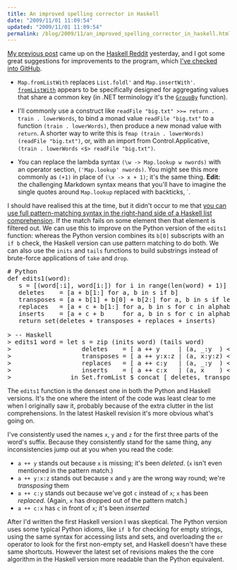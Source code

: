 ```yaml
---
title: An improved spelling corrector in Haskell
date: "2009/11/01 11:09:54"
updated: "2009/11/01 11:09:54"
permalink: /blog/2009/11/an_improved_spelling_corrector_in_haskell.html
---
```

[My previous post](http://www.partario.com/blog/2009/10/a-spelling-corrector-in-haskell.html) came up on the [Haskell Reddit](http://www.reddit.com/r/haskell/comments/9zowr/a_spelling_corrector_in_haskell/) yesterday, and I got some great suggestions for improvements to the program, which [I've checked into GitHub](http://github.com/timrobinson/spell-correct/blob/master/Correct.hs).

* `Map.fromListWith` replaces `List.foldl'` and `Map.insertWith'`. [`fromListWith`](http://www.haskell.org/ghc/docs/latest/html/libraries/containers/Data-Map.html#v%3AfromListWith) appears to be specifically designed for aggregating values that share a common key (in .NET terminology it's the [`GroupBy`](http://msdn.microsoft.com/en-us/library/bb534501.aspx) function).

* I'll commonly use a construct like `readFile "big.txt" >>= return . train . lowerWords`, to bind a monad value `readFile "big.txt"` to a function `(train . lowerWords)`, then produce a new monad value with `return`. A shorter way to write this is `fmap (train . lowerWords) (readFile "big.txt")`, or, with an import from Control.Applicative, `(train . lowerWords <$> readFile "big.txt")`.

* You can replace the lambda syntax `(\w -> Map.lookup w nwords)` with an operator section, `('Map.lookup' nwords)`. You might see this more commonly as `(+1)` in place of `(\x -> x + 1)`; it's the same thing. <strong class="alt">Edit:</strong> the challenging Markdown syntax means that you'll have to imagine the single quotes around `Map.lookup` replaced with backticks, `.

I should have realised this at the time, but it didn't occur to me that [you can use full pattern-matching syntax in the right-hand side of a Haskell list comprehension](http://www.haskell.org/onlinereport/exps.html#list-comprehensions). If the match fails on some element then that element is filtered out. We can use this to improve on the Python version of the `edits1` function: whereas the Python version combines its `b[0]` subscripts with an `if b` check, the Haskell version can use pattern matching to do both. We can also use the `inits` and `tails` functions to build substrings instead of brute-force applications of `take` and `drop`.

<pre>
# Python
def edits1(word):
   s = [(word[:i], word[i:]) for i in range(len(word) + 1)]
   deletes    = [a + b[1:] for a, b in s if b]
   transposes = [a + b[1] + b[0] + b[2:] for a, b in s if len(b)&gt;1]
   replaces   = [a + c + b[1:] for a, b in s for c in alphabet if b]
   inserts    = [a + c + b     for a, b in s for c in alphabet]
   return set(deletes + transposes + replaces + inserts)

&gt; -- Haskell
&gt; edits1 word = let s = zip (inits word) (tails word)
&gt;                   deletes    = [ a ++ y     | (a, _:y  ) &lt;- s ]
&gt;                   transposes = [ a ++ y:x:z | (a, x:y:z) &lt;- s ]
&gt;                   replaces   = [ a ++ c:y   | (a, _:y  ) &lt;- s, c &lt;- alphabet ]
&gt;                   inserts    = [ a ++ c:x   | (a, x    ) &lt;- s, c &lt;- alphabet ]
&gt;                in Set.fromList $ concat [ deletes, transposes, replaces, inserts ]
</pre>

The `edits1` function is the densest one in both the Python and Haskell versions. It's the one where the intent of the code was least clear to me when I originally saw it, probably because of the extra clutter in the list comprehensions. In the latest Haskell revision it's more obvious what's going on.

I've consistently used the names `x`, `y` and `z` for the first three parts of the word's suffix. Because they consistently stand for the same thing, any inconsistencies jump out at you when you read the code:

* `a ++ y` stands out because `x` is missing; it's been _deleted_. (`x` isn't even mentioned in the pattern match.)
* `a ++ y:x:z` stands out because `x` and `y` are the wrong way round; we're _transposing_ them
* `a ++ c:y` stands out because we've got `c` instead of `x`; `x` has been _replaced_. (Again, `x` has dropped out of the pattern match.)
* `a ++ c:x` has `c` in front of `x`; it's been _inserted_

After I'd written the first Haskell version I was skeptical. The Python version uses some typical Python idioms, like `if b` for checking for empty strings, using the same syntax for accessing lists and sets, and overloading the `or` operator to look for the first non-empty set, and Haskell doesn't have these same shortcuts. However the latest set of revisions makes the the core algorithm in the Haskell version more readable than the Python equivalent.
